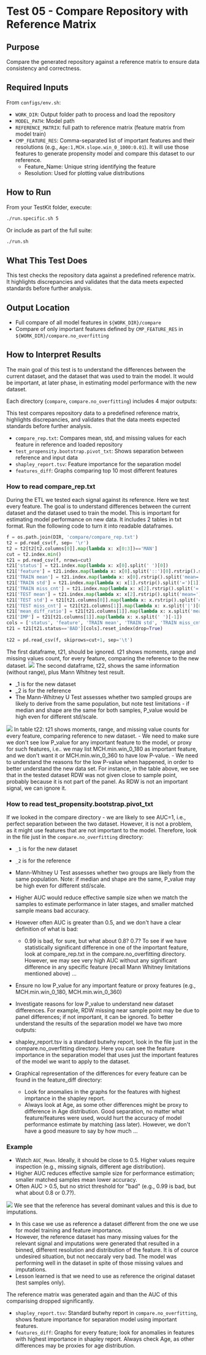 # Test 05 - Compare Repository with Reference Matrix

## Purpose

Compare the generated repository against a reference matrix to ensure data consistency and correctness.

## Required Inputs
From `configs/env.sh`:

- `WORK_DIR`: Output folder path to process and load the repository
- `MODEL_PATH`: Model path
- `REFERENCE_MATRIX`: full path to reference matrix (feature matrix from model train)
- `CMP_FEATURE_RES`: Comma-separated list of important features and their resolutions (e.g., `Age:1,MCH.slope.win_0_1000:0.01`). It will use those features to generate propensity model and compare this dataset to our reference.
    - Feature_Name: Unique string identifying the feature
    - Resolution: Used for plotting value distributions

## How to Run
From your TestKit folder, execute:
```bash
./run.specific.sh 5
```
Or include as part of the full suite:
```bash
./run.sh
```

## What This Test Does

This test checks the repository data against a predefined reference matrix. It highlights discrepancies and validates that the data meets expected standards before further analysis.

## Output Location

  - Full compare of all model features in `${WORK_DIR}/compare`
  - Compare of only important features defined by `CMP_FEATURE_RES` in `${WORK_DIR}/compare.no_overfitting`


## How to Interpret Results

The main goal of this test is to understand the differences between the current dataset, and the dataset that was used to train the model. It would be important, at later phase, in estimating model performance with the new dataset.

Each directory (`compare`, `compare.no_overfitting`) includes 4 major outputs: 

This test compares repository data to a predefined reference matrix, highlights discrepancies, and validates that the data meets expected standards before further analysis.

- `compare_rep.txt`: Compares mean, std, and missing values for each feature in reference and loaded repository
- `test_propensity.bootstrap.pivot_txt`: Shows separation between reference and input data
- `shapley_report.tsv`: Feature importance for the separation model
- `features_diff`: Graphs comparing top 10 most different features
### How to read compare_rep.txt
During the ETL we tested each signal against its reference. Here we test every feature.
The goal is to understand differences between the current dataset and the dataset used to train the model. This is important for estimating model performance on new data.
It includes 2 tables in txt format. Run the following code to turn it into readable dataframes.

```python
f = os.path.join(DIR, 'compare/compare_rep.txt')
t2 = pd.read_csv(f, sep= '\r')
t2 = t2[t2[t2.columns[0]].map(lambda x: x[0:3])=='MAN']
cut = t2.index.min()
t21 = pd.read_csv(f, nrows=cut)
t21['status'] = t21.index.map(lambda x: x[0].split(' ')[0])
t21['feature'] = t21.index.map(lambda x: x[0].split('::')[0].rstrip().split(' ')[-1])
t21['TRAIN mean'] = t21.index.map(lambda x: x[0].rstrip().split('mean=')[1])
t21['TRAIN std'] = t21.index.map(lambda x: x[1].rstrip().split('=')[1])
t21['TRAIN miss_cnt'] = t21.index.map(lambda x: x[2].rstrip().split('=')[1].split("|")[0])
t21['TEST mean'] = t21.index.map(lambda x: x[2].rstrip().split('mean=')[1])
t21['TEST std'] = t21[t21.columns[0]].map(lambda x: x.rstrip().split('=')[1])
t21['TEST miss_cnt'] = t21[t21.columns[1]].map(lambda x: x.split('|')[0].split('=')[1].rstrip())
t21['mean_diff_ratio'] = t21[t21.columns[1]].map(lambda x: x.split('mean_diff_ratio=')[1].split('|')[0].rstrip())
t21['IMP'] = t21[t21.columns[1]].map(lambda x: x.split(' ')[-1])
cols = ['status', 'feature', 'TRAIN mean', 'TRAIN std', 'TRAIN miss_cnt', 'TEST mean', 'TEST std', 'TEST miss_cnt', 'mean_diff_ratio', 'IMP'] 
t21 = t21[t21.status=='BAD'][cols].reset_index(drop=True)
 
t22 = pd.read_csv(f, skiprows=cut+1, sep='\t')
```
The first dataframe, t21, should be ignored.
t21 shows moments, range and missing values count, for every feature, comparing the reference to the new dataset.
<img src="../../../../attachments/13926455/13926475.png"/>
The second dataframe, t22, shows the same information (without range), plus Mann Whitney test result.

- _1 is for the new dataset
- _2 is for the reference
- The Mann-Whitney U Test assesses whether two sampled groups are likely to derive from the same population, but note test limitations - if median and shape are the same for both samples, P_value would be high even for different std/scale. 
<img src="../../../../attachments/13926455/13926476.png"/>
In table t22:
t21 shows moments, range, and missing value counts for every feature, comparing reference to new dataset.
- We need to make sure we don't see low P_value for any important feature to the model, or proxy for such features, i.e.. we may list MCH.min.win_0_180 as important feature, and we don't want it or MCH.min.win_0_360 to have low P-value.
- We need to understand the reasons for the low P-value when happened, in order to better understand the new data set. For instance, in the table above, we see that in the tested dataset RDW was not given close to sample point, probably because it is not part of the panel. As RDW is not an important signal, we can ignore it.

### How to read test_propensity.bootstrap.pivot_txt
If we looked in the compare directory - we are likely to see AUC=1, i.e., perfect separation between the two dataset. However, it is not a problem, as it might use features that are not important to the model.
Therefore, look in the file just in the `compare.no_overfitting` directory:
- `_1` is for the new dataset
- `_2` is for the reference
- Mann-Whitney U Test assesses whether two groups are likely from the same population. Note: if median and shape are the same, P_value may be high even for different std/scale.
- Higher AUC would reduce effective sample size when we match the samples to estimate performance in later stages, and smaller matched sample means bad accuracy.
- However often AUC is greater than 0.5, and we don't have a clear definition of what is bad:
    - 0.99 is bad, for sure, but what about 0.8? 0.7?
To see if we have statistically significant difference in one of the important feature, look at compare_rep.txt in the compare.no_overfitting directory. However, we may see very high AUC without any significant difference in any specific feature (recall Mann Whitney limitations mentioned above) ...
- Ensure no low P_value for any important feature or proxy features (e.g., MCH.min.win_0_180, MCH.min.win_0_360)
- Investigate reasons for low P_value to understand new dataset differences. For example, RDW missing near sample point may be due to panel differences; if not important, it can be ignored.
To better understand the results of the separation model we have two more outputs:

- shapley_report.tsv is a standard butwhy report, look in the file just in the compare.no_overfitting directory. Here you can see the feature importance in the separation model that uses just the important features of the model we want to apply to the dataset. 
- Graphical representation of the differences for every feature can be found in the feature_diff directory:
    - Look for anomalies in the graphs for the features with highest imprtance in the shapley report.
    - Always look at Age, as some other differences might be proxy to difference in Age distribution.
Good separation, no matter what feature/features were used, would hurt the accuracy of model performance estimate by matching (ass later). However, we don't have a good measure to say by how much ...  
 
### Example
- Watch `AUC_Mean`. Ideally, it should be close to 0.5. Higher values require inspection (e.g., missing signals, different age distribution).
- Higher AUC reduces effective sample size for performance estimation; smaller matched samples mean lower accuracy.
- Often AUC > 0.5, but no strict threshold for "bad" (e.g., 0.99 is bad, but what about 0.8 or 0.7?).
<img src="../../../../attachments/13926455/13926485.png"/>
We see that the reference has several dominant values and this is due to imputations.

- In this case we use as reference a dataset different from the one we use for model training and feature importance.
- However, the reference dataset has many missing values for the relevant signal and imputations were generated that resulted in a binned, different resolution and distribution of the feature. It is of cource undesired situation, but not neccaraly very bad. The model was performing well in the dataset in spite of those missing values and imputations.
- Lesson learned is that we need to use as reference the original dataset (test samples only).

The reference matrix was generated again and than the AUC of this comparising dropped significantly.  

- `shapley_report.tsv`: Standard butwhy report in `compare.no_overfitting`, shows feature importance for separation model using important features.
- `features_diff`: Graphs for every feature; look for anomalies in features with highest importance in shapley report. Always check Age, as other differences may be proxies for age distribution.



